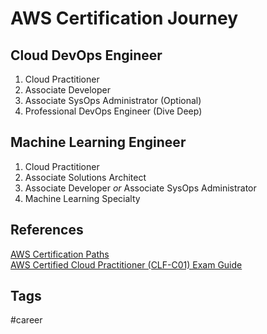 # AWS Certification Journey

## Cloud DevOps Engineer
1. Cloud Practitioner  
2. Associate Developer  
3. Associate SysOps Administrator (Optional)  
4. Professional DevOps Engineer (Dive Deep)  

## Machine Learning Engineer
1. Cloud Practitioner  
2. Associate Solutions Architect  
3. Associate Developer *or* Associate SysOps Administrator  
4. Machine Learning Specialty  

## References
[AWS Certification Paths](https://d1.awsstatic.com/training-and-certification/docs/AWS_certification_paths.pdf)  
[AWS Certified Cloud Practitioner (CLF-C01) Exam Guide](https://d1.awsstatic.com/training-and-certification/docs-cloud-practitioner/AWS-Certified-Cloud-Practitioner_Exam-Guide.pdf)  

## Tags
#career
